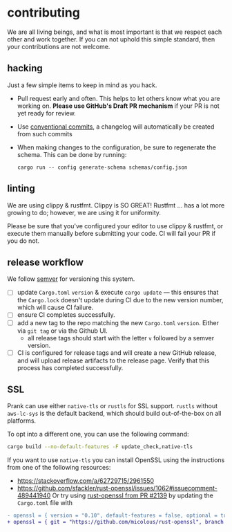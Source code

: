 contributing
============
We are all living beings, and what is most important is that we respect each other and work together. If you can not uphold this simple standard, then your contributions are not welcome.

## hacking
Just a few simple items to keep in mind as you hack.

- Pull request early and often. This helps to let others know what you are working on. **Please use GitHub's Draft PR mechanism** if your PR is not yet ready for review.
- Use [conventional commits](https://www.conventionalcommits.org/en/v1.0.0/), a changelog will automatically be created from such commits
- When making changes to the configuration, be sure to regenerate the schema. This can be done by running:

  ```shell
  cargo run -- config generate-schema schemas/config.json
  ```

## linting
We are using clippy & rustfmt. Clippy is SO GREAT! Rustfmt ... has a lot more growing to do; however, we are using it for uniformity.

Please be sure that you've configured your editor to use clippy & rustfmt, or execute them manually before submitting your code. CI will fail your PR if you do not.

## release workflow
We follow [semver](https://semver.org/spec/v2.0.0.html) for versioning this system.

- [ ] update `Cargo.toml` `version` & execute `cargo update` — this ensures that the `Cargo.lock` doesn't update during CI due to the new version number, which will cause CI failure.
- [ ] ensure CI completes successfully.
- [ ] add a new tag to the repo matching the new `Cargo.toml` `version`. Either via `git tag` or via the Github UI.
    - all release tags should start with the letter `v` followed by a semver version.
- [ ] CI is configured for release tags and will create a new GitHub release, and will upload release artifacts to the release page. Verify that this process has completed successfully.

## SSL

Prank can use either `native-tls` or `rustls` for SSL support. `rustls` without `aws-lc-sys` is the default backend, which should build out-of-the-box on all platforms.

To opt into a different one, you can use the following command:
```sh
cargo build --no-default-features -F update_check,native-tls
```
If you want to use `native-tls` you can install OpenSSL using the instructions from one of the following resources:
+ https://stackoverflow.com/a/62729715/2961550
+ https://github.com/sfackler/rust-openssl/issues/1062#issuecomment-489441940
Or try using [rust-openssl from PR #2139](https://github.com/sfackler/rust-openssl/pull/2139) by updating the `Cargo.toml` file with
```diff
- openssl = { version = "0.10", default-features = false, optional = true }
+ openssl = { git = "https://github.com/micolous/rust-openssl", branch = "windows-build", default-features = false, optional = true }
```
